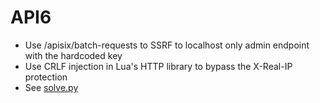 # API6

- Use /apisix/batch-requests to SSRF to localhost only admin endpoint with the hardcoded key
- Use CRLF injection in Lua's HTTP library to bypass the X-Real-IP protection
- See [solve.py](./solve.py)

